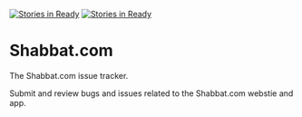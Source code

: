 [![Stories in Ready](https://badge.waffle.io/ykoblick/shabbatcom.png?label=ready&title=Ready)](https://waffle.io/ykoblick/shabbatcom)
[![Stories in Ready](https://badge.waffle.io/ykoblick/shabbatcom.png?label=ready&title=Ready)](https://waffle.io/ykoblick/shabbatcom)
# Shabbat.com

The Shabbat.com issue tracker.

Submit and review bugs and issues related to the Shabbat.com webstie and app.


